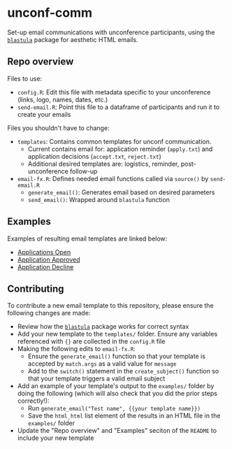 # unconf-comm

Set-up email communications with unconference participants, using the [`blastula`](https://github.com/rich-iannone/blastula) package for aesthetic HTML emails.

## Repo overview

Files to use:

- `config.R`: Edit this file with metadata specific to your unconference (links, logo, names, dates, etc.)
- `send-email.R`: Point this file to a dataframe of participants and run it to create your emails

Files you shouldn't have to change:

- `templates`: Contains common templates for unconf communication. 
    + Current contains email for: application reminder (`apply.txt`) and application decisions (`accept.txt`, `reject.txt`)
    + Additional desired templates are: logistics, reminder, post-unconference follow-up
- `email-fx.R`: Defines needed email functions called via `source()` by `send-email.R`
    + `generate_email()`: Generates email based on desired parameters
    + `send_email()`: Wrapped around `blastula` function
    
## Examples

Examples of resulting email templates are linked below:

- [Applications Open](https://unconf-toolbox.github.io/unconf-comm/apply-ex.html)
- [Application Approved](https://unconf-toolbox.github.io/unconf-comm/accept-ex.html)
- [Application Decline](https://unconf-toolbox.github.io/unconf-comm/decline-ex.html)

## Contributing

To contribute a new email template to this repository, please ensure the following changes are made:

- Review how the [`blastula`](https://github.com/rich-iannone/blastula) package works for correct syntax
- Add your new template to the `templates/` folder. Ensure any variables referenced with `{}` are collected in the `config.R` file
- Making the following edits to `email-fx.R`:
    + Ensure the `generate_email()` function so that your template is accepted by `match.args` as a valid value for `message`
    + Add to the `switch()` statement in the `create_subject()` function so that your template triggers a valid email subject
- Add an example of your template's output to the `examples/` folder by doing the following (which will also check that you did the prior steps correctly!):
    + Run `generate_email("Test name", {{your template name}})` 
    + Save the `html_html` list element of the results in an HTML file in the `examples/` folder
- Update the "Repo overview" and "Examples" seciton of the `README` to include your new template

